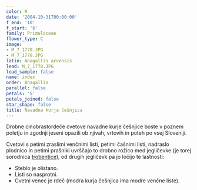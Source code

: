```yaml
---
color: R
date: '2004-10-31T00:00:00'
f_end: '10'
f_start: '6'
family: Primulaceae
flower_type: C
image:
- M_7_1779.JPG
- M_7_1778.JPG
latin: Anagallis arvensis
lead: M_7_1778.JPG
lead_sample: false
name: index
order: Anagallis
parallel: false
petals: '5'
petals_joined: false
star_shape: false
title: Navadna kurja češnjica
---
```

Drobne cinobrastordeče cvetove navadne kurje češnjice boste v poznem poletju in zgodnji jeseni opazili ob njivah, vrtovih in poteh po vsej Sloveniji.

Cvetovi s petimi zraslimi venčnimi listi, petimi čašnimi listi, nadraslo plodnico in petimi prašniki uvrščajo to drobno rožico med jegličevke (je torej sorodnica [trobentice](../PrimulaVulgaris(Trobentica)/si_PrimulaVulgaris(Trobentica).asp)), od drugih jegličevk pa jo ločijo te lastnosti:

-   Steblo je olistano.
-   Listi so nasprotni.
-   Cvetni venec je rdeč (modra kurja češnjica ima modre venčne liste).

